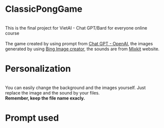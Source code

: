 # ClassicPongGame
 
<br>This is the final project for VietAI - Chat GPT/Bard for everyone online course</br>
<br>The game created by using prompt from [Chat GPT - OpenAI](https://openai.com/chatgpt), the images generated by using [Bing Image creator](https://www.bing.com/images/create?FORM=GENILP), the sounds are from [Mixkit](https://mixkit.co/) website.</br>

# Personalization
<br>You can easily change the background and the images yourself. Just replace the image and the sound by your files. </br>
**Remember, keep the file name exacly.** 

# Prompt used
